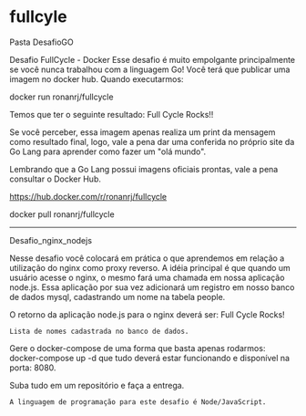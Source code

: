 # fullcyle

Pasta DesafioGO

Desafio FullCycle - Docker Esse desafio é muito empolgante principalmente se você nunca trabalhou com a linguagem Go! Você terá que publicar uma imagem no docker hub. Quando executarmos:

docker run ronanrj/fullcycle

Temos que ter o seguinte resultado: Full Cycle Rocks!!

Se você perceber, essa imagem apenas realiza um print da mensagem como resultado final, logo, vale a pena dar uma conferida no próprio site da Go Lang para aprender como fazer um "olá mundo".

Lembrando que a Go Lang possui imagens oficiais prontas, vale a pena consultar o Docker Hub.

https://hub.docker.com/r/ronanrj/fullcycle

docker pull ronanrj/fullcycle

-----------------------------------------------------------------------------------------------------------------------------
Desafio_nginx_nodejs

Nesse desafio você colocará em prática o que aprendemos em relação a utilização do nginx como proxy reverso. A idéia principal é que quando um usuário acesse o nginx, o mesmo fará uma chamada em nossa aplicação node.js. Essa aplicação por sua vez adicionará um registro em nosso banco de dados mysql, cadastrando um nome na tabela people.

O retorno da aplicação node.js para o nginx deverá ser:
Full Cycle Rocks!

    Lista de nomes cadastrada no banco de dados.

Gere o docker-compose de uma forma que basta apenas rodarmos: docker-compose up -d que tudo deverá estar funcionando e disponível na porta: 8080.

Suba tudo em um repositório e faça a entrega.

    A linguagem de programação para este desafio é Node/JavaScript.
